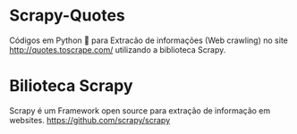# Scrapy-Quotes

Códigos em Python 🐍 para Extracão de informações (Web crawling) no site <a>http://quotes.toscrape.com/</a> utilizando a biblioteca Scrapy.

# Bilioteca Scrapy 

Scrapy é um Framework open source para extração de informação em websites. <a>https://github.com/scrapy/scrapy</a>

# 




